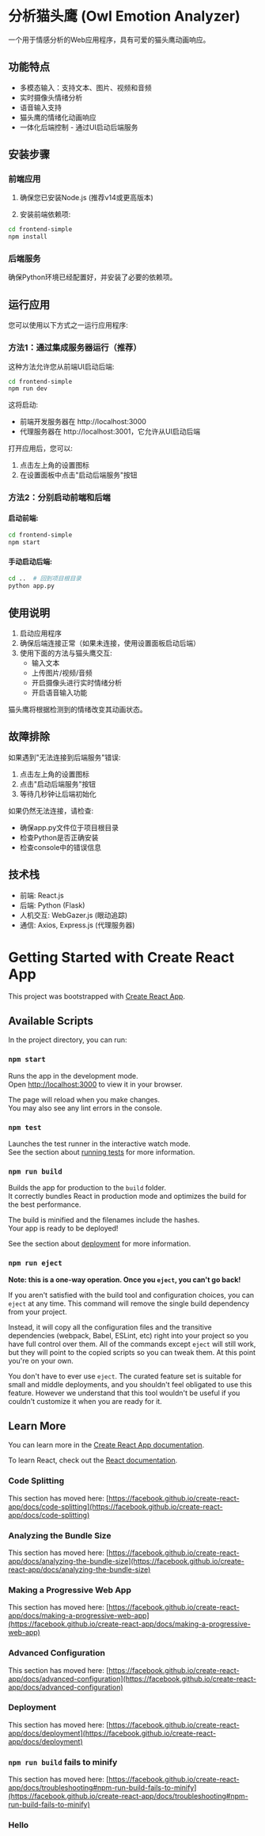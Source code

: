# 分析猫头鹰 (Owl Emotion Analyzer)

一个用于情感分析的Web应用程序，具有可爱的猫头鹰动画响应。

## 功能特点

- 多模态输入：支持文本、图片、视频和音频
- 实时摄像头情绪分析
- 语音输入支持
- 猫头鹰的情绪化动画响应
- 一体化后端控制 - 通过UI启动后端服务

## 安装步骤

### 前端应用

1. 确保您已安装Node.js (推荐v14或更高版本)

2. 安装前端依赖项:

```bash
cd frontend-simple
npm install
```

### 后端服务

确保Python环境已经配置好，并安装了必要的依赖项。

## 运行应用

您可以使用以下方式之一运行应用程序:

### 方法1：通过集成服务器运行（推荐）

这种方法允许您从前端UI启动后端:

```bash
cd frontend-simple
npm run dev
```

这将启动:
- 前端开发服务器在 http://localhost:3000
- 代理服务器在 http://localhost:3001，它允许从UI启动后端

打开应用后，您可以:
1. 点击左上角的设置图标
2. 在设置面板中点击"启动后端服务"按钮

### 方法2：分别启动前端和后端

#### 启动前端:

```bash
cd frontend-simple
npm start
```

#### 手动启动后端:

```bash
cd ..  # 回到项目根目录
python app.py
```

## 使用说明

1. 启动应用程序
2. 确保后端连接正常（如果未连接，使用设置面板启动后端）
3. 使用下面的方法与猫头鹰交互:
   - 输入文本
   - 上传图片/视频/音频
   - 开启摄像头进行实时情绪分析
   - 开启语音输入功能

猫头鹰将根据检测到的情绪改变其动画状态。

## 故障排除

如果遇到"无法连接到后端服务"错误:

1. 点击左上角的设置图标
2. 点击"启动后端服务"按钮
3. 等待几秒钟让后端初始化

如果仍然无法连接，请检查:
- 确保app.py文件位于项目根目录
- 检查Python是否正确安装
- 检查console中的错误信息

## 技术栈

- 前端: React.js
- 后端: Python (Flask)
- 人机交互: WebGazer.js (眼动追踪)
- 通信: Axios, Express.js (代理服务器)

# Getting Started with Create React App

This project was bootstrapped with [Create React App](https://github.com/facebook/create-react-app).

## Available Scripts

In the project directory, you can run:

### `npm start`

Runs the app in the development mode.\
Open [http://localhost:3000](http://localhost:3000) to view it in your browser.

The page will reload when you make changes.\
You may also see any lint errors in the console.

### `npm test`

Launches the test runner in the interactive watch mode.\
See the section about [running tests](https://facebook.github.io/create-react-app/docs/running-tests) for more information.

### `npm run build`

Builds the app for production to the `build` folder.\
It correctly bundles React in production mode and optimizes the build for the best performance.

The build is minified and the filenames include the hashes.\
Your app is ready to be deployed!

See the section about [deployment](https://facebook.github.io/create-react-app/docs/deployment) for more information.

### `npm run eject`

**Note: this is a one-way operation. Once you `eject`, you can't go back!**

If you aren't satisfied with the build tool and configuration choices, you can `eject` at any time. This command will remove the single build dependency from your project.

Instead, it will copy all the configuration files and the transitive dependencies (webpack, Babel, ESLint, etc) right into your project so you have full control over them. All of the commands except `eject` will still work, but they will point to the copied scripts so you can tweak them. At this point you're on your own.

You don't have to ever use `eject`. The curated feature set is suitable for small and middle deployments, and you shouldn't feel obligated to use this feature. However we understand that this tool wouldn't be useful if you couldn't customize it when you are ready for it.

## Learn More

You can learn more in the [Create React App documentation](https://facebook.github.io/create-react-app/docs/getting-started).

To learn React, check out the [React documentation](https://reactjs.org/).

### Code Splitting

This section has moved here: [https://facebook.github.io/create-react-app/docs/code-splitting](https://facebook.github.io/create-react-app/docs/code-splitting)

### Analyzing the Bundle Size

This section has moved here: [https://facebook.github.io/create-react-app/docs/analyzing-the-bundle-size](https://facebook.github.io/create-react-app/docs/analyzing-the-bundle-size)

### Making a Progressive Web App

This section has moved here: [https://facebook.github.io/create-react-app/docs/making-a-progressive-web-app](https://facebook.github.io/create-react-app/docs/making-a-progressive-web-app)

### Advanced Configuration

This section has moved here: [https://facebook.github.io/create-react-app/docs/advanced-configuration](https://facebook.github.io/create-react-app/docs/advanced-configuration)

### Deployment

This section has moved here: [https://facebook.github.io/create-react-app/docs/deployment](https://facebook.github.io/create-react-app/docs/deployment)

### `npm run build` fails to minify

This section has moved here: [https://facebook.github.io/create-react-app/docs/troubleshooting#npm-run-build-fails-to-minify](https://facebook.github.io/create-react-app/docs/troubleshooting#npm-run-build-fails-to-minify)

### Hello